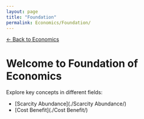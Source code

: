 ```yaml
---
layout: page
title: "Foundation"
permalink: Economics/Foundation/
---
```

<p><a href="../index.html">← Back to Economics</a></p>

# Welcome to Foundation of Economics

Explore key concepts in different fields:

- [Scarcity Abundance](./Scarcity Abundance/)
- [Cost Benefit](./Cost Benefit/)
